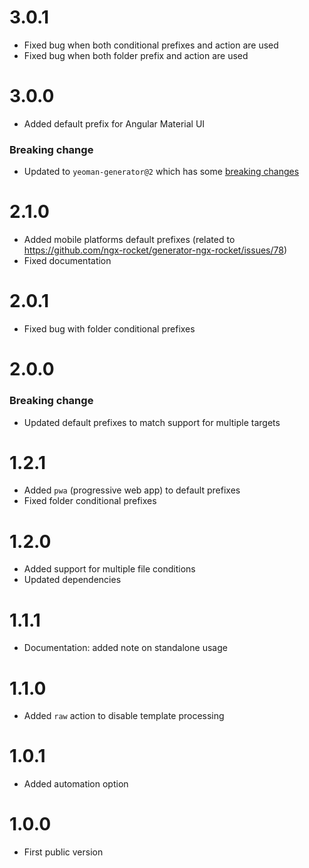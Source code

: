 # 3.0.1
- Fixed bug when both conditional prefixes and action are used
- Fixed bug when both folder prefix and action are used

# 3.0.0
- Added default prefix for Angular Material UI

### Breaking change
- Updated to `yeoman-generator@2` which has some [breaking changes](https://github.com/yeoman/generator/releases/tag/v2.0.0)

# 2.1.0
- Added mobile platforms default prefixes (related to https://github.com/ngx-rocket/generator-ngx-rocket/issues/78)
- Fixed documentation

# 2.0.1
- Fixed bug with folder conditional prefixes

# 2.0.0
### Breaking change
- Updated default prefixes to match support for multiple targets

# 1.2.1
- Added `pwa` (progressive web app) to default prefixes
- Fixed folder conditional prefixes

# 1.2.0
- Added support for multiple file conditions
- Updated dependencies

# 1.1.1
- Documentation: added note on standalone usage

# 1.1.0
- Added `raw` action to disable template processing

# 1.0.1
- Added automation option

# 1.0.0
- First public version